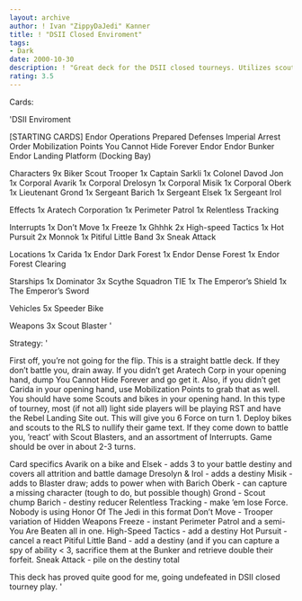 ```yaml
---
layout: archive
author: ! Ivan "ZippyDaJedi" Kanner
title: ! "DSII Closed Enviroment"
tags:
- Dark
date: 2000-10-30
description: ! "Great deck for the DSII closed tourneys. Utilizes scouts with a compliment of scout based effects and interrupts."
rating: 3.5
---
```

Cards: 

'DSII Enviroment

[STARTING CARDS]
Endor Operations
Prepared Defenses
Imperial Arrest Order
Mobilization Points
You Cannot Hide Forever
Endor
Endor Bunker
Endor Landing Platform (Docking Bay)

Characters
   9x Biker Scout Trooper
   1x Captain Sarkli
   1x Colonel Davod Jon
   1x Corporal Avarik
   1x Corporal Drelosyn
   1x Corporal Misik
   1x Corporal Oberk
   1x Lieutenant Grond
   1x Sergeant Barich
   1x Sergeant Elsek
   1x Sergeant Irol

Effects
   1x Aratech Corporation
   1x Perimeter Patrol
   1x Relentless Tracking

Interrupts
   1x Don’t Move
   1x Freeze
   1x Ghhhk
   2x High-speed Tactics
   1x Hot Pursuit
   2x Monnok
   1x Pitiful Little Band
   3x Sneak Attack

Locations
   1x Carida
   1x Endor Dark Forest
   1x Endor Dense Forest
   1x Endor Forest Clearing

Starships
   1x Dominator
   3x Scythe Squadron TIE
   1x The Emperor’s Shield
   1x The Emperor’s Sword

Vehicles
   5x Speeder Bike

Weapons
   3x Scout Blaster '

Strategy: '

First off, you’re not going for the flip. This is a straight battle deck. If they don’t battle you, drain away.
If you didn’t get Aratech Corp in your opening hand, dump You Cannot Hide Forever and go get it. Also, if you didn’t get Carida in your opening hand, use Mobilization Points to grab that as well. You should have some Scouts and bikes in your opening hand. In this type of tourney, most (if not all) light side players will be playing RST and have the Rebel Landing Site out. This will give you 6 Force on turn 1. Deploy bikes and scouts to the RLS to nullify their game text. If they come down to battle you, ’react’ with Scout Blasters, and an assortment of Interrupts. Game should be over in about 2-3 turns.

Card specifics
Avarik on a bike and Elsek - adds 3 to your battle destiny and covers all attrition and battle damage
Dresolyn & Irol - adds a destiny
Misik - adds to Blaster draw; adds to power when with Barich
Oberk - can capture a missing character (tough to do, but possible though)
Grond - Scout chump
Barich - destiny reducer
Relentless Tracking - make ’em lose Force. Nobody is using Honor Of The Jedi in this format
Don’t Move - Trooper variation of Hidden Weapons
Freeze - instant Perimeter Patrol and a semi-You Are Beaten all in one.
High-Speed Tactics - add a destiny
Hot Pursuit - cancel a react
Pitiful Little Band - add a destiny (and if you can capture a spy of ability < 3, sacrifice them at the Bunker and retrieve double their forfeit.
Sneak Attack - pile on the destiny total

This deck has proved quite good for me, going undefeated in DSII closed tourney play. '